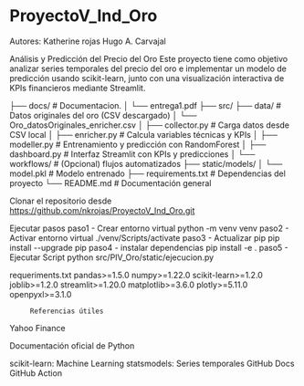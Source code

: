 # ProyectoV_Ind_Oro
Autores:
Katherine rojas
 Hugo A. Carvajal


  Análisis y Predicción del Precio del Oro
Este proyecto tiene como objetivo analizar series temporales del precio del oro e implementar un modelo de predicción usando scikit-learn, junto con una visualización interactiva de KPIs financieros mediante Streamlit.



├── docs/                               # Documentacion.
│   └── entrega1.pdf
├── src/
    ├── data/                           # Datos originales del oro (CSV descargado)
│   └── Oro_datosOriginales_enricher.csv
│   ├── collector.py                    # Carga datos desde CSV local
│   ├── enricher.py                     # Calcula variables técnicas y KPIs
│   ├── modeller.py                     # Entrenamiento y predicción con RandomForest
│   ├── dashboard.py                    # Interfaz Streamlit con KPIs y predicciones
│   └── workflows/                      # (Opcional) flujos automatizados
├── static/models/
│   └── model.pkl                       # Modelo entrenado
├── requirements.txt                    # Dependencias del proyecto
└── README.md                           # Documentación general




Clonar el repositorio desde https://github.com/nkrojas/ProyectoV_Ind_Oro.git


Ejecutar  pasos
paso1 - Crear entorno virtual
         python -m venv venv
paso2 - Activar entorno virtual
        ./venv/Scripts/activate
paso3 - Actualizar pip
        pip install --upgrade pip
paso4 - instalar dependencias
        pip install -e .
paso5 - Ejecutar Script
        python src/PIV_Oro/static/ejecucion.py


requeriments.txt
pandas>=1.5.0
numpy>=1.22.0
scikit-learn>=1.2.0
joblib>=1.2.0
streamlit>=1.20.0
matplotlib>=3.6.0
plotly>=5.11.0
openpyxl>=3.1.0



         Referencias útiles
 Yahoo Finance

 Documentación oficial de Python

scikit-learn: Machine Learning
 statsmodels: Series temporales
 GitHub Docs
 GitHub Action